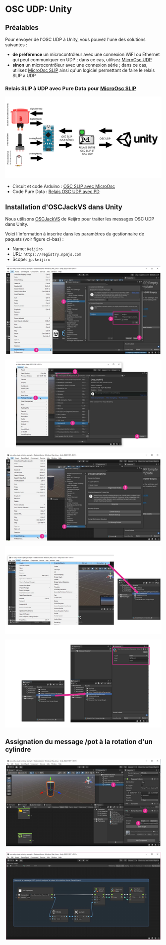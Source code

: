 # OSC UDP: Unity

## Préalables

Pour envoyer de l'OSC UDP à Unity, vous pouvez l'une des solutions suivantes :
* **de préférence** un microcontrôleur avec une connexion WiFI ou Ethernet qui peut communiquer en UDP ; dans ce cas, utilisez [MicroOsc UDP](../osc_udp/osc_udp.md)
* **sinon** un microcontrôleur avec une connexion série ; dans ce cas, utilisez [MicroOsc SLIP](../osc_slip/osc_slip.md) ainsi qu'un logiciel permettant de faire le relais SLIP à UDP

### Relais SLIP à UDP avec Pure Data pour [MicroOsc SLIP](../osc_slip/osc_slip.md)

![Shéma illustrant le relais SLIP à UDP avec Pure Data](osc_slip_pd_udp_unity.svg)

* Circuit et code Arduino : [OSC SLIP avec MicroOsc](../osc_slip/osc_slip.md)
* Code Pure Data : [Relais OSC UDP avec PD](../pd/relais_osc_slip_udp.md)

## Installation d'OSCJackVS dans Unity

Nous utilisons [OSCJackVS](https://github.com/keijiro/OscJackVS) de Keijiro pour traiter les messages OSC UDP dans Unity.

Voici l'information à inscrire dans les paramètres du gestionnaire de paquets (voir figure ci-bas) :
* Name: `Keijiro`
* URL: `https://registry.npmjs.com`
* Scope: `jp.keijiro`


![Ajoutez le régistre de paquets de Keijiro](./Diapositive1.SVG)

![Installez OSCJackVS](./Diapositive2.SVG)

![Au besoin regénérez les Visual Scripting Nodes pour intégrer le code d'OSCJackVS](./Diapositive7.SVG)

![Créez une connexion](./Diapositive3.SVG)

![Renommez et configurez la connexion](./Diapositive4.SVG)

## Assignation du message /pot à la rotation d'un cylindre

![Créez un cylindre et un nouveau Script Graph](./Diapositive5.SVG)

![Ajoutez le code pour recevoir le message /pot et l'assigner à la rotation du cylindre](./Diapositive6.SVG)